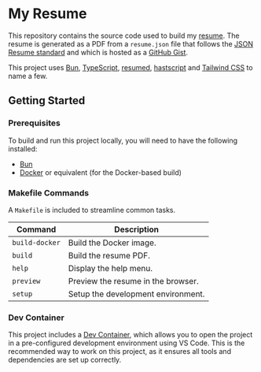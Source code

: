 # My Resume

This repository contains the source code used to build my [resume](./dist/resume.pdf). The resume is generated as a PDF from a `resume.json` file that follows the [JSON Resume standard](https://jsonresume.org/) and which is hosted as a [GitHub Gist](https://gist.github.com/dylanlangston/80380ec68b970189450dd2fae4502ff1).

This project uses [Bun](https://bun.sh/), [TypeScript](https://www.typescriptlang.org/), [resumed](https://github.com/rbardini/resumed), [hastscript](https://github.com/syntax-tree/hastscript) and [Tailwind CSS](https://tailwindcss.com/) to name a few.

## Getting Started

### Prerequisites

To build and run this project locally, you will need to have the following installed:

-   [Bun](https://bun.sh/)
-   [Docker](https://www.docker.com/) or equivalent (for the Docker-based build)

### Makefile Commands

A `Makefile` is included to streamline common tasks.

| Command | Description |
| ---- | ---- |
| `build-docker` | Build the Docker image. | 
| `build` | Build the resume PDF. | 
| `help` | Display the help menu. | 
| `preview` | Preview the resume in the browser. | 
| `setup` | Setup the development environment. | 

### Dev Container

This project includes a [Dev Container](https://code.visualstudio.com/docs/remote/containers), which allows you to open the project in a pre-configured development environment using VS Code. This is the recommended way to work on this project, as it ensures all tools and dependencies are set up correctly.